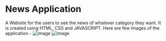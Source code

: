 # News Application
 A Website for the users to see the news of whatever category they want. It is created using HTML, CSS and JAVASCRIPT. Here are few images of the application -
 ![image](https://github.com/Sushant055/News-Application/assets/110624592/5ad9bd5f-00e1-4691-b16b-b9edc981ba52)
![image](https://github.com/Sushant055/News-Application/assets/110624592/05895619-8db1-4d1b-9c4d-3be75d704e11)

